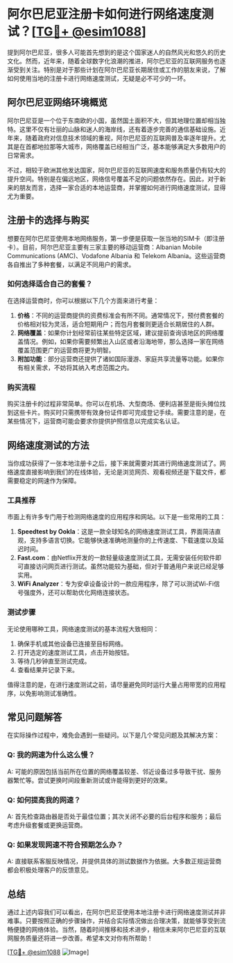 # 阿尔巴尼亚注册卡如何进行网络速度测试？[[TG💪+ @esim1088](https://t.me/s/esim1088)]

提到阿尔巴尼亚，很多人可能首先想到的是这个国家迷人的自然风光和悠久的历史文化。然而，近年来，随着全球数字化浪潮的推进，阿尔巴尼亚的互联网服务也逐渐受到关注。特别是对于那些计划在阿尔巴尼亚长期居住或工作的朋友来说，了解如何使用当地的注册卡进行网络速度测试，无疑是必不可少的一环。

## 阿尔巴尼亚网络环境概览

阿尔巴尼亚是一个位于东南欧的小国，虽然国土面积不大，但其地理位置却相当独特。这里不仅有壮丽的山脉和迷人的海岸线，还有着逐步完善的通信基础设施。近年来，随着政府对信息技术领域的重视，阿尔巴尼亚的互联网普及率逐年提升。尤其是在首都地拉那等大城市，网络覆盖已经相当广泛，基本能够满足大多数用户的日常需求。

不过，相较于欧洲其他发达国家，阿尔巴尼亚的互联网速度和服务质量仍有较大的提升空间。特别是在偏远地区，网络信号覆盖不足的问题依然存在。因此，对于新来的朋友而言，选择一家合适的本地运营商，并掌握如何进行网络速度测试，显得尤为重要。

## 注册卡的选择与购买

想要在阿尔巴尼亚使用本地网络服务，第一步便是获取一张当地的SIM卡（即注册卡）。目前，阿尔巴尼亚主要有三家主要的移动运营商：Albanian Mobile Communications (AMC)、Vodafone Albania 和 Telekom Albania。这些运营商各自推出了多种套餐，以满足不同用户的需求。

### 如何选择适合自己的套餐？

在选择运营商时，你可以根据以下几个方面来进行考量：

1. **价格**：不同的运营商提供的资费标准会有所不同。通常情况下，预付费套餐的价格相对较为灵活，适合短期用户；而包月套餐则更适合长期居住的人群。
2. **网络覆盖**：如果你计划经常前往某些特定区域，建议提前查询该地区的网络覆盖情况。例如，如果你需要频繁出入山区或者沿海地带，那么选择一家在网络覆盖范围更广的运营商将更为明智。
3. **附加功能**：部分运营商还提供了诸如国际漫游、家庭共享流量等功能。如果你有相关需求，不妨将其纳入考虑范围之内。

### 购买流程

购买注册卡的过程非常简单。你可以在机场、大型商场、便利店甚至是街头摊位找到这些卡片。购买时只需携带有效身份证件即可完成登记手续。需要注意的是，在某些情况下，运营商可能会要求你提供护照信息以完成实名认证。

## 网络速度测试的方法

当你成功获得了一张本地注册卡之后，接下来就需要对其进行网络速度测试了。网络速度直接影响到我们的在线体验，无论是浏览网页、观看视频还是下载文件，都需要稳定的网速作为保障。

### 工具推荐

市面上有许多专门用于检测网络速度的应用程序和网站。以下是一些常用的工具：

1. **Speedtest by Ookla**：这是一款全球知名的网络速度测试工具，界面简洁直观，支持多语言切换。它能够快速准确地测量你的上传速度、下载速度以及延迟时间。
2. **Fast.com**：由Netflix开发的一款轻量级速度测试工具，无需安装任何软件即可直接访问网页进行测试。虽然功能较为基础，但对于普通用户来说已经足够实用。
3. **WiFi Analyzer**：专为安卓设备设计的一款应用程序，除了可以测试Wi-Fi信号强度外，还可以帮助优化网络连接状态。

### 测试步骤

无论使用哪种工具，网络速度测试的基本流程大致相同：

1. 确保手机或其他设备已连接至目标网络。
2. 打开选定的速度测试工具，点击开始按钮。
3. 等待几秒钟直至测试完成。
4. 查看结果并记录下来。

值得注意的是，在进行速度测试之前，请尽量避免同时运行大量占用带宽的应用程序，以免影响测试准确性。

## 常见问题解答

在实际操作过程中，难免会遇到一些疑问。以下是几个常见问题及其解决方案：

### Q: 我的网速为什么这么慢？
A: 可能的原因包括当前所在位置的网络覆盖较差、邻近设备过多导致干扰、服务器繁忙等。尝试更换时间段重新测试或许能得到更好的效果。

### Q: 如何提高我的网速？
A: 首先检查路由器是否处于最佳位置；其次关闭不必要的后台程序和服务；最后考虑升级套餐或更换运营商。

### Q: 如果发现网速不符合预期怎么办？
A: 直接联系客服反映情况，并提供具体的测试数据作为依据。大多数正规运营商都会积极处理客户的反馈意见。

## 总结

通过上述内容我们可以看出，在阿尔巴尼亚使用本地注册卡进行网络速度测试并非难事。只要按照正确的步骤操作，并结合实际情况做出合理决策，就能够享受到流畅便捷的网络体验。当然，随着时间推移和技术进步，相信未来阿尔巴尼亚的互联网服务质量还将进一步改善。希望本文对你有所帮助！

[[TG💪+ @esim1088](https://t.me/s/esim1088) ![Image](https://i.postimg.cc/4NQfJmqS/Snipaste-2025-05-13-00-14-12.png)]